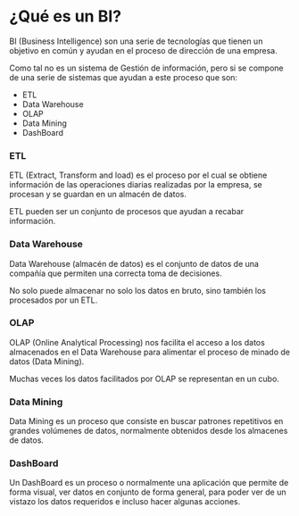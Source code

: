 # ¿Qué es un BI?
BI (Business Intelligence) son una serie de tecnologías que tienen un objetivo en común y ayudan en el proceso de dirección de una empresa.

Como tal no es un sistema de Gestión de información, pero si se compone de una serie de sistemas que ayudan a este proceso que son:

* ETL
* Data Warehouse
* OLAP
* Data Mining
* DashBoard
### ETL 
ETL (Extract, Transform and load) es el proceso por el cual se obtiene información de las operaciones diarias realizadas por la empresa, se procesan y se guardan en un almacén de datos.

ETL pueden ser un conjunto de procesos que ayudan a recabar información. 

### Data Warehouse
Data Warehouse (almacén de datos) es el conjunto de datos de una compañía que permiten una correcta toma de decisiones.

No solo puede almacenar no solo los datos en bruto, sino también los procesados por un ETL.

### OLAP
OLAP (Online Analytical Processing) nos facilita el acceso a los datos almacenados en el Data Warehouse para alimentar el proceso de minado de datos (Data Mining).

Muchas veces los datos facilitados por OLAP se representan en un cubo.

### Data Mining
Data Mining es un proceso que consiste en buscar patrones repetitivos en grandes volúmenes de datos, normalmente obtenidos desde los almacenes de datos.

### DashBoard
Un DashBoard es un proceso o normalmente una aplicación que permite de forma visual, ver datos en conjunto de forma general, para poder ver de un vistazo los datos requeridos e incluso hacer algunas acciones.